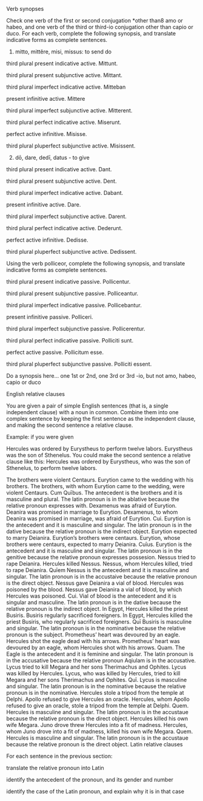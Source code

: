 Verb synopses

Check one verb of the first or second conjugation *other than8 amo or habeo, and one verb of the third or third-io conjugation other than capio or duco. For each verb, complete the following synopsis, and translate indicative forms as complete sentences.

1. mitto, mittĕre, misi, missus: to send do

third plural present indicative active. Mittunt.

third plural present subjunctive active. Mittant.

third plural imperfect indicative active. Mitteban

present infinitive active. Mittere

third plural imperfect subjunctive active. Mitterent.

third plural perfect indicative active. Miserunt.

perfect active infinitive. Misisse.

third plural pluperfect subjunctive active. Misissent.

2. dō, dare, dedī, datus - to give

third plural present indicative active. Dant.

third plural present subjunctive active. Dent.

third plural imperfect indicative active. Dabant.

present infinitive active. Dare.

third plural imperfect subjunctive active. Darent.

third plural perfect indicative active. Dederunt.

perfect active infinitive. Dedisse.

third plural pluperfect subjunctive active. Dedissent.


Using the verb polliceor, complete the following synopsis, and translate indicative forms as complete sentences.

third plural present indicative passive. Pollicentur.

third plural present subjunctive passive. Polliceantur.

third plural imperfect indicative passive. Pollicebantur.

present infinitive passive. Polliceri.

third plural imperfect subjunctive passive. Pollicerentur.

third plural perfect indicative passive. Polliciti sunt.

perfect active passive. Pollicitum esse.

third plural pluperfect subjunctive passive. Polliciti essent.

Do a synopsis here… one 1st or 2nd, one 3rd or 3rd -io, but not amo, habeo, capio or duco

English relative clauses

You are given a pair of simple English sentences (that is, a single independent clause) with a noun in common. Combine them into one complex sentence by keeping the first sentence as the independent clause, and making the second sentence a relative clause.

Example: if you were given

Hercules was ordered by Eurystheus to perform twelve labors. Eurystheus was the son of Sthenelus. You could make the second sentence a relative clause like this:
Hercules was ordered by Eurystheus, who was the son of Sthenelus, to perform twelve labors.

The brothers were violent Centaurs. Eurytion came to the wedding with his brothers.
The brothers, with whom Eurytion came to the wedding, were violent Centaurs.
Cum Quībus.
The antecedent is the brothers and it is masculine and plural.
The latin pronoun is in the ablative because the relative pronoun expresses with.
Dexamenus was afraid of Eurytion. Deanira was promised in marriage to Eurytion.
Dexamenus, to whom Deanira was promised in marriage, was afraid of Eurytion.
Cui.
Eurytion is the antecedent and it is masculine and singular.
The latin pronoun is in the dative because the relative pronoun is the indirect object.
Eurytion expected to marry Deianira. Eurytion’s brothers were centaurs.
Eurytion, whose brothers were centaurs, expected to marry Deianira.
Cuīus.
Eurytion is the antecedent and it is masculine and singular.
The latin pronoun is in the genitive because the relative pronoun expresses possesion.
Nessus tried to rape Deianira. Hercules killed Nessus.
Nessus, whom Hercules killed, tried to rape Deianira.
Quīem
Nessus is the antecedent and it is masculine and singular.
The latin pronoun is in the accustaive because the relative pronoun is the direct object.
Nessus gave Deianira a vial of blood. Hercules was poisoned by the blood.
Nessus gave Deianira a vial of blood, by which Hercules was poisoned.
Cui.
Vial of blood is the antecedent and it is singular and masculine.
The latin pronoun is in the dative because the relative pronoun is the indirect object.
In Egypt, Hercules killed the priest Busiris. Busiris regularly sacrificed foreigners.
In Egypt, Hercules killed the priest Busiris, who regularly sacrificed foreigners.
Quī
Busiris is masculine and singular.
The latin pronoun is in the nominative because the relative pronoun is the subject.
Prometheus’ heart was devoured by an eagle. Hercules shot the eagle dead with his arrows.
Prometheus’ heart was devoured by an eagle, whom Hercules shot with his arrows.
Quam.
The Eagle is the antecedent and it is feminine and singular.
The latin pronoun is in the accusative because the relative pronoun Aqiulam is in the accusative.
Lycus tried to kill Megara and her sons Therimachus and Ophites. Lycus was killed by Hercules.
Lycus, who was killed by Hercules, tried to kill Megara and her sons Therimachus and Ophites.
Quī.
Lycus is masculine and singular.
The latin pronoun is in the nominative because the relative pronoun is in the nominative.
Hercules stole a tripod from the temple at Delphi. Apollo refused to give Hercules an oracle.
Hercules, whom Apollo refused to give an oracle, stole a tripod from the temple at Delphi.
Quem.
Hercules is masculine and singular.
The latin pronoun is in the accustaue because the relative pronoun is the direct object.
Hercules killed his own wife Megara. Juno drove threw Hercules into a fit of madness.
Hercules, whom Juno drove into a fit of madness, killed his own wife Megara.
Quem.
Hercules is masculine and singular.
The latin pronoun is in the accustaue because the relative pronoun is the direct object.
Latin relative clauses

For each sentence in the previous section:

translate the relative pronoun into Latin

identify the antecedent of the pronoun, and its gender and number

identify the case of the Latin pronoun, and explain why it is in that case
